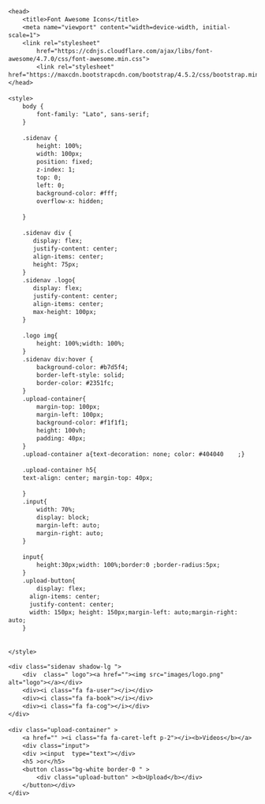 
<html>

<head>

    <head>
        <title>Font Awesome Icons</title>
        <meta name="viewport" content="width=device-width, initial-scale=1">
        <link rel="stylesheet"
            href="https://cdnjs.cloudflare.com/ajax/libs/font-awesome/4.7.0/css/font-awesome.min.css">
            <link rel="stylesheet" href="https://maxcdn.bootstrapcdn.com/bootstrap/4.5.2/css/bootstrap.min.css">
    </head>

    <style>
        body {
            font-family: "Lato", sans-serif;
        }

        .sidenav {
            height: 100%;
            width: 100px;
            position: fixed;
            z-index: 1;
            top: 0;
            left: 0;
            background-color: #fff;
            overflow-x: hidden;
           
        }

        .sidenav div {
           display: flex;
           justify-content: center;
           align-items: center;
           height: 75px;
        }
        .sidenav .logo{
           display: flex;
           justify-content: center;
           align-items: center;
           max-height: 100px;
        }

        .logo img{
            height: 100%;width: 100%;
        }
        .sidenav div:hover {
            background-color: #b7d5f4;
            border-left-style: solid;
            border-color: #2351fc;
        }
        .upload-container{
            margin-top: 100px;
            margin-left: 100px;
            background-color: #f1f1f1;
            height: 100vh;
            padding: 40px;
        }
        .upload-container a{text-decoration: none; color: #404040    ;}

        .upload-container h5{
        text-align: center; margin-top: 40px;

        }
        .input{
            width: 70%;
            display: block;
            margin-left: auto;
            margin-right: auto;
        }

        input{
            height:30px;width: 100%;border:0 ;border-radius:5px;
        }
        .upload-button{
            display: flex;
          align-items: center;
          justify-content: center;
          width: 150px; height: 150px;margin-left: auto;margin-right: auto;
        }


    </style>
</head>

<body>

    <div class="sidenav shadow-lg ">
        <div  class=" logo"><a href=""><img src="images/logo.png" alt="logo"></a></div>
        <div><i class="fa fa-user"></i></div>
        <div><i class="fa fa-book"></i></div>
        <div><i class="fa fa-cog"></i></div>
    </div>

    <div class="upload-container" >
        <a href="" ><i class="fa fa-caret-left p-2"></i><b>Videos</b></a>
        <div class="input">
        <div ><input  type="text"></div>
        <h5 >or</h5>
        <button class="bg-white border-0 " >
            <div class="upload-button" ><b>Upload</b></div>
        </button></div>
    </div>

    

</body>

</html>
